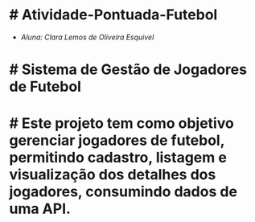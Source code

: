 # # Atividade-Pontuada-Futebol
- *Aluna: Clara Lemos de Oliveira Esquivel*
# # Sistema de Gestão de Jogadores de Futebol
# # Este projeto tem como objetivo gerenciar jogadores de futebol, permitindo cadastro, listagem e visualização dos detalhes dos jogadores, consumindo dados de uma API.
